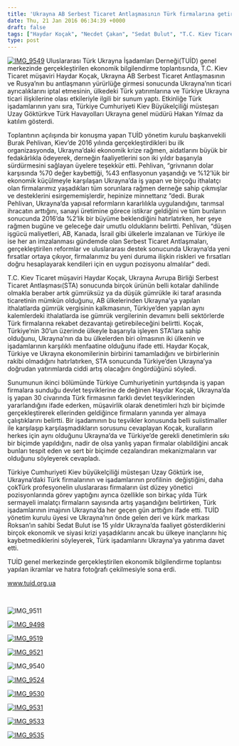 ```yaml
---
title: 'Ukrayna AB Serbest Ticaret Antlaşmasının Türk firmalarına getireceği fırsatlar TUİD’de tartışıldı'
date: Thu, 21 Jan 2016 06:34:39 +0000
draft: false
tags: ["Haydar Koçak", "Necdet Çakan", "Sedat Bulut", "T.C. Kiev Ticaret müşaviri", "THY Ukrayna Hakan Yılmaz", "TUİD (Türk Ukrayna İşadamları Derneği)", "Türkiye Ukrayna Serbest Ticaret Antlaşması", "Ukrayna AB serbest ticaret Antlşması", "Ukrayna ekonomi 2016", "Uzay Göktürk", "yurtdışı devlet teşvikleri"]
type: post
---
```


[![IMG_9549](https://burakpehlivan.org/wp-content/uploads/2016/01/IMG_9549.jpg)](https://burakpehlivan.org/wp-content/uploads/2016/01/IMG_9549.jpg)
Uluslararası Türk Ukrayna İşadamları Derneği(TUİD) genel merkezinde gerçekleştirilen ekonomik bilgilendirme toplantısında, T.C. Kiev Ticaret müşaviri Haydar Koçak, Ukrayna AB Serbest Ticaret Antlaşmasının ve Rusya’nın bu antlaşmanın yürürlüğe girmesi sonucunda Ukrayna’nın ticari ayrıcalıklarını iptal etmesinin, ülkedeki Türk yatırımlarına ve Türkiye Ukrayna ticari ilişkilerine olası etkileriyle ilgili bir sunum yaptı. Etkinliğe Türk işadamlarının yanı sıra, Türkiye Cumhuriyeti Kiev Büyükelçiliği müsteşarı Uzay Göktürkve Türk Havayolları Ukrayna genel müdürü Hakan Yılmaz da katılım gösterdi.

Toplantının açılışında bir konuşma yapan TUİD yönetim kurulu başkanvekili Burak Pehlivan, Kiev’de 2016 yılında gerçekleştirdikleri bu ilk organizasyonda, Ukrayna’daki ekonomik krize rağmen, aidatlarını büyük bir fedakârlıkla ödeyerek, derneğin faaliyetlerini son iki yıldır başarıyla sürdürmesini sağlayan üyelere teşekkür etti. Pehlivan, “grivnanın dolar karşısında %70 değer kaybettiği, %43 enflasyonun yaşandığı ve %12’lük bir ekonomik küçülmeyle karşılaşan Ukrayna’da iş yapan ve birçoğu ithalatçı olan firmalarımız yaşadıkları tüm sorunlara rağmen derneğe sahip çıkmışlar ve desteklerini esirgememişlerdir, hepinize minnettarız ”dedi. Burak Pehlivan, Ukrayna’da yapısal reformların kararlılıkla uygulandığını, tarımsal ihracatın arttığını, sanayi üretimine görece istikrar geldiğini ve tüm bunların sonucunda 2016’da %2’lik bir büyüme beklendiğini hatırlatırken, her şeye rağmen bugüne ve geleceğe dair umutlu olduklarını belirtti. Pehlivan, “düşen işgücü maliyetleri, AB, Kanada, İsrail gibi ülkelerle imzalanan ve Türkiye ile ise her an imzalanması gündemde olan Serbest Ticaret Antlaşmaları, gerçekleştirilen reformlar ve uluslararası destek sonucunda Ukrayna’da yeni fırsatlar ortaya çıkıyor, firmalarımız bu yeni duruma ilişkin riskleri ve fırsatları doğru hesaplayarak kendileri için en uygun pozisyonu almalılar” dedi.

T.C. Kiev Ticaret müşaviri Haydar Koçak, Ukrayna Avrupa Birliği Serbest Ticaret Antlaşması(STA) sonucunda birçok ürünün belli kotalar dahilinde olmakla beraber artık gümrüksüz ya da düşük gümrükle iki taraf arasında ticaretinin mümkün olduğunu, AB ülkelerinden Ukrayna'ya yapılan ithalatlarda gümrük vergisinin kalkmasının, Türkiye’den yapılan aynı kalemlerdeki ithalatlarda ise gümrük vergilerinin devamını belli sektörlerde Türk firmalarına rekabet dezavantajı getirebileceğini belirtti. Koçak, Türkiye’nin 30’un üzerinde ülkeyle başarıyla işleyen STA’lara sahip olduğunu, Ukrayna’nın da bu ülkelerden biri olmasının iki ülkenin ve işadamlarının karşılıklı menfaatine olduğunu ifade etti. Haydar Koçak, Türkiye ve Ukrayna ekonomilerinin birbirini tamamladığını ve birbirlerinin rakibi olmadığını hatırlatırken, STA sonucunda Türkiye’den Ukrayna’ya doğrudan yatırımlarda ciddi artış olacağını öngördüğünü söyledi.

Sunumunun ikinci bölümünde Türkiye Cumhuriyetinin yurtdışında iş yapan firmalara sunduğu devlet teşviklerine de değinen Haydar Koçak, Ukrayna’da iş yapan 30 civarında Türk firmasının farklı devlet teşviklerinden yararlandığını ifade ederken, müşavirlik olarak denetimleri hızlı bir biçimde gerçekleştirerek ellerinden geldiğince firmaların yanında yer almaya çalıştıklarını belirtti. Bir işadamının bu teşvikler konusunda belli suiistimaller ile karşılaşıp karşılaşmadıkların sorusunu cevaplayan Koçak, kuralların herkes için aynı olduğunu Ukrayna’da ve Türkiye’de gerekli denetimlerin sıkı bir biçimde yapıldığını, nadir de olsa yanlış yapan firmalar olabildiğini ancak bunları tespit eden ve sert bir biçimde cezalandıran mekanizmaların var olduğunu söyleyerek cevapladı.

Türkiye Cumhuriyeti Kiev büyükelçiliği müsteşarı Uzay Göktürk ise, Ukrayna’daki Türk firmalarının ve işadamlarının profilinin  değiştiğini, daha çokTürk profesyonelin uluslararası firmaların üst düzey yönetici pozisyonlarında görev yaptığını ayrıca özellikle son birkaç yılda Türk sermayeli imalatçı firmaların sayısında artış yaşandığını belirtirken, Türk işadamlarının imajının Ukrayna’da her geçen gün arttığını ifade etti. TUİD yönetim kurulu üyesi ve Ukrayna’nın önde gelen deri ve kürk markası Roksan’ın sahibi Sedat Bulut ise 15 yıldır Ukrayna’da faaliyet gösterdiklerini birçok ekonomik ve siyasi krizi yaşadıklarını ancak bu ülkeye inançlarını hiç kaybetmediklerini söyleyerek, Türk işadamlarını Ukrayna’ya yatırıma davet etti.

TUİD genel merkezinde gerçekleştirilen ekonomik bilgilendirme toplantısı yapılan ikramlar ve hatıra fotoğrafı çekilmesiyle sona erdi.

www.tuid.org.ua

 

![IMG_9511](http://tuid.org.ua/wp-content/uploads/2016/01/IMG_9511.jpg)

[![IMG_9498](http://tuid.org.ua/wp-content/uploads/2016/01/IMG_9498.jpg)](http://tuid.org.ua/wp-content/uploads/2016/01/IMG_9498.jpg)

[![IMG_9519](http://tuid.org.ua/wp-content/uploads/2016/01/IMG_9519.jpg)](http://tuid.org.ua/wp-content/uploads/2016/01/IMG_9519.jpg)

[![IMG_9521](http://tuid.org.ua/wp-content/uploads/2016/01/IMG_9521.jpg)](http://tuid.org.ua/wp-content/uploads/2016/01/IMG_9521.jpg)

![IMG_9540](http://tuid.org.ua/wp-content/uploads/2016/01/IMG_9540.jpg)

[![IMG_9524](http://tuid.org.ua/wp-content/uploads/2016/01/IMG_9524.jpg)](http://tuid.org.ua/wp-content/uploads/2016/01/IMG_9524.jpg)

[![IMG_9530](http://tuid.org.ua/wp-content/uploads/2016/01/IMG_9530.jpg)](http://tuid.org.ua/wp-content/uploads/2016/01/IMG_9530.jpg)

[![IMG_9531](http://tuid.org.ua/wp-content/uploads/2016/01/IMG_9531.jpg)](http://tuid.org.ua/wp-content/uploads/2016/01/IMG_9531.jpg)

[![IMG_9533](http://tuid.org.ua/wp-content/uploads/2016/01/IMG_9533.jpg)](http://tuid.org.ua/wp-content/uploads/2016/01/IMG_9533.jpg)

[![IMG_9535](http://tuid.org.ua/wp-content/uploads/2016/01/IMG_9535.jpg)](http://tuid.org.ua/wp-content/uploads/2016/01/IMG_9535.jpg)